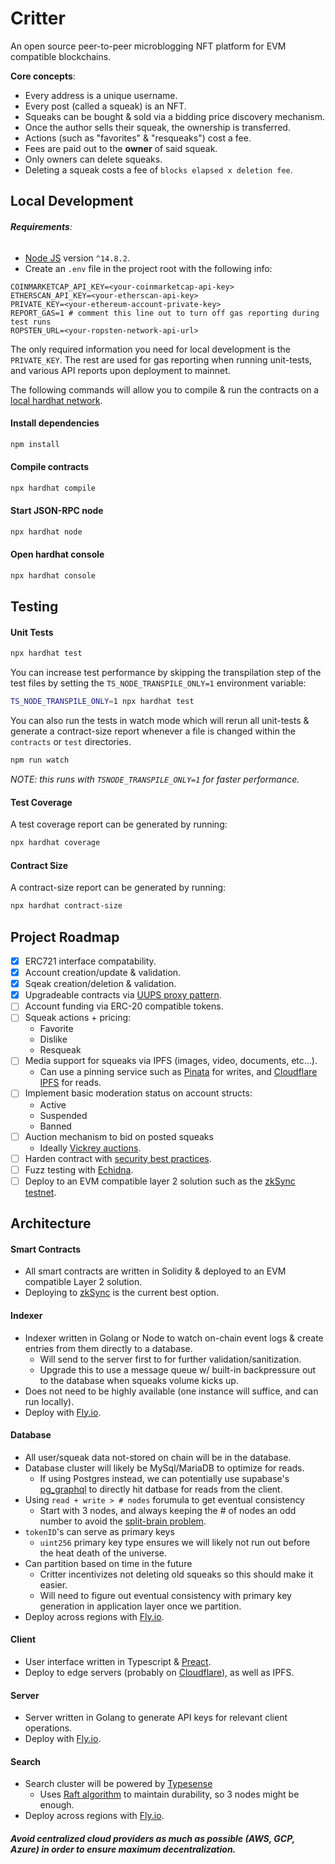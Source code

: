 # Critter

An open source peer-to-peer microblogging NFT platform for EVM compatible blockchains.

**Core concepts**:

- Every address is a unique username.
- Every post (called a squeak) is an NFT.
- Squeaks can be bought & sold via a bidding price discovery mechanism.
- Once the author sells their squeak, the ownership is transferred.
- Actions (such as "favorites" & "resqueaks") cost a fee.
- Fees are paid out to the **owner** of said squeak.
- Only owners can delete squeaks.
- Deleting a squeak costs a fee of `blocks elapsed x deletion fee`.

<!-- TODO: setup hosting when working on the client -->
<!-- Visit [https://critter.fyi](https://critter.fyi) to start squeaking on the blockchain. -->

## Local Development

###### **Requirements**:

- [Node JS](https://nodejs.org) version `^14.8.2`.
- Create an `.env` file in the project root with the following info:

```
COINMARKETCAP_API_KEY=<your-coinmarketcap-api-key>
ETHERSCAN_API_KEY=<your-etherscan-api-key>
PRIVATE_KEY=<your-ethereum-account-private-key>
REPORT_GAS=1 # comment this line out to turn off gas reporting during test runs
ROPSTEN_URL=<your-ropsten-network-api-url>
```

The only required information you need for local development is the `PRIVATE_KEY`. The rest are used for gas reporting when running unit-tests, and various API reports upon deployment to mainnet.

The following commands will allow you to compile & run the contracts on a [local hardhat network](https://hardhat.org).

#### Install dependencies

```bash
npm install
```

#### Compile contracts

```bash
npx hardhat compile
```

#### Start JSON-RPC node

```bash
npx hardhat node
```

#### Open hardhat console

```bash
npx hardhat console
```

## Testing

#### Unit Tests

```bash
npx hardhat test
```

You can increase test performance by skipping the transpilation step of the test files by setting the `TS_NODE_TRANSPILE_ONLY=1` environment variable:

```bash
TS_NODE_TRANSPILE_ONLY=1 npx hardhat test
```

You can also run the tests in watch mode which will rerun all unit-tests & generate a contract-size report whenever a file is changed within the `contracts` or `test` directories.

```bash
npm run watch
```

_*NOTE: this runs with `TSNODE_TRANSPILE_ONLY=1` for faster performance.*_

#### Test Coverage

A test coverage report can be generated by running:

```bash
npx hardhat coverage
```

#### Contract Size

A contract-size report can be generated by running:

```bash
npx hardhat contract-size
```

## Project Roadmap

- [x] ERC721 interface compatability.
- [x] Account creation/update & validation.
- [x] Sqeak creation/deletion & validation.
- [x] Upgradeable contracts via [UUPS proxy pattern](https://docs.openzeppelin.com/contracts/4.x/api/proxy#UUPSUpgradeable).
- [ ] Account funding via ERC-20 compatible tokens.
- [ ] Squeak actions + pricing:
  - Favorite
  - Dislike
  - Resqueak
- [ ] Media support for squeaks via IPFS (images, video, documents, etc&hellip;).
  - Can use a pinning service such as [Pinata](https://www.pinata.cloud/) for writes, and [Cloudflare IPFS](https://cloudflare-ipfs.com/ipns/ipfs.io/) for reads.
- [ ] Implement basic moderation status on account structs:
  - Active
  - Suspended
  - Banned
- [ ] Auction mechanism to bid on posted squeaks
  - Ideally [Vickrey auctions](https://github.com/JoWxW/Vickrey-Auction/blob/master/contracts/VickreyAuction.sol).
- [ ] Harden contract with [security best practices](https://consensys.net/blog/developers/solidity-best-practices-for-smart-contract-security/).
- [ ] Fuzz testing with [Echidna](https://github.com/crytic/echidna).
- [ ] Deploy to an EVM compatible layer 2 solution such as the [zkSync testnet](https://portal.zksync.io/).

## Architecture

#### Smart Contracts

- All smart contracts are written in Solidity & deployed to an EVM compatible Layer 2 solution.
- Deploying to [zkSync](https://portal.zksync.io/) is the current best option.

#### Indexer

- Indexer written in Golang or Node to watch on-chain event logs & create entries from them directly to a database.
  - Will send to the server first to for further validation/sanitization.
  - Upgrade this to use a message queue w/ built-in backpressure out to the database when squeaks volume kicks up.
- Does not need to be highly available (one instance will suffice, and can run locally).
- Deploy with [Fly.io](https://fly.io/).

#### Database

- All user/squeak data not-stored on chain will be in the database.
- Database cluster will likely be MySql/MariaDB to optimize for reads.
  - If using Postgres instead, we can potentially use supabase's [pg_graphql](https://github.com/supabase/pg_graphql) to directly hit datbase for reads from the client.
- Using `read + write > # nodes` forumula to get eventual consistency
  - Start with 3 nodes, and always keeping the # of nodes an odd number to avoid the [split-brain problem](https://www.45drives.com/community/articles/what-is-split-brain/).
- `tokenID`'s can serve as primary keys
  - `uint256` primary key type ensures we will likely not run out before the heat death of the universe.
- Can partition based on time in the future
  - Critter incentivizes not deleting old squeaks so this should make it easier.
  - Will need to figure out eventual consistency with primary key generation in application layer once we partition.
- Deploy across regions with [Fly.io](https://fly.io/).

#### Client

- User interface written in Typescript & [Preact](https://preactjs.com/).
- Deploy to edge servers (probably on [Cloudflare](https://cloudflare.com)), as well as IPFS.

#### Server

- Server written in Golang to generate API keys for relevant client operations.
- Deploy with [Fly.io](https://fly.io/).

#### Search

- Search cluster will be powered by [Typesense](https://typesense.org)
  - Uses [Raft algorithm](https://raft.github.io/) to maintain durability, so 3 nodes might be enough.
- Deploy across regions with [Fly.io](https://fly.io/).

##### Avoid centralized cloud providers as much as possible (AWS, GCP, Azure) in order to ensure maximum decentralization.

